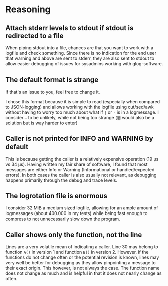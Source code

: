 # Reasoning

## Attach stderr levels to stdout if stdout is redirected to a file

When piping stdout into a file, chances are that you want to work with
a logfile and check something. Since there is no indication for the
end user that warning and above are sent to stderr, they are also sent
to stdout to allow easier debugging of issues for sysadmins working
with glog-software.

## The default format is strange

If that's an issue to you, feel free to change it.

I chose this format because it is simple to read (especially when
compared to JSON-logging) and allows working with the logfile using
cut/sed/awk without having to worry too much about what if `|` or `-`
is in a logmessage.  I consider `–` to be unlikely, while not being
too strange (`酒` would also be a solution but is way harder to enter)

## Caller is not printed for INFO and WARNING by default

This is because getting the caller is a relatively expensive operation
(19 µs vs 34 µs). Having written my fair share of software, I found
that most messages are either Info or Warning (Informational or
handled/expected errors). In both cases the caller is also usually not
relevant, as debugging happens primarily through the debug and trace
levels.

## The logrotation file is enormous

I consider 32 MiB a medium sized logfile, allowing for an ample amount
of logmessages (about 400.000 in my tests) while being fast enough to
compress to not unnecessarily slow down the program.

## Caller shows only the function, not the line

Lines are a very volatile mean of indicating a caller. Line 30 may
belong to function `A()` in version 1 and function `B()` in version 2.
However, if the functions do not change often or the potential
revision is known, lines may very well be better for debugging as they
allow pinpointing a message to their exact origin. This however, is
not always the case. The function name does not change as much and is
helpful in that it does not nearly change as often.
